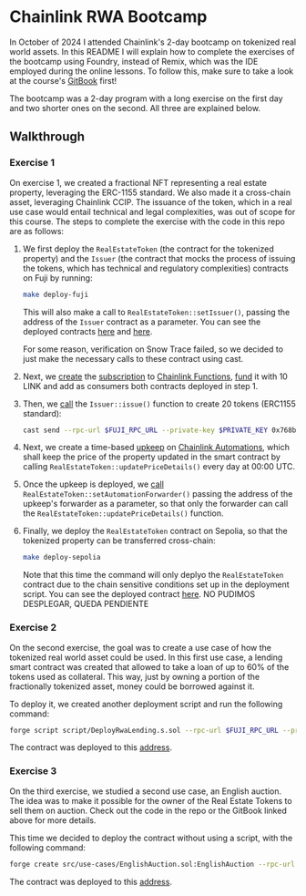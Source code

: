 # Chainlink RWA Bootcamp

In October of 2024 I attended Chainlink's 2-day bootcamp on tokenized real world assets. In this README I will explain how to complete the exercises of the bootcamp using Foundry, instead of Remix, which was the IDE employed during the online lessons. To follow this, make sure to take a look at the course's [GitBook](https://cll-devrel.gitbook.io/tokenized-rwa-bootcamp-2024) first!

The bootcamp was a 2-day program with a long exercise on the first day and two shorter ones on the second. All three are explained below.

## Walkthrough

### Exercise 1

On exercise 1, we created a fractional NFT representing a real estate property, leveraging the ERC-1155 standard. We also made it a cross-chain asset, leveraging Chainlink CCIP. The issuance of the token, which in a real use case would entail technical and legal complexities, was out of scope for this course. The steps to complete the exercise with the code in this repo are as follows:

1. We first deploy the `RealEstateToken` (the contract for the tokenized property) and the `Issuer` (the contract that mocks the process of issuing the tokens, which has technical and regulatory complexities) contracts on Fuji by running:

   ```bash
   make deploy-fuji
   ```
   
   This will also make a call to `RealEstateToken::setIssuer()`, passing the address of the `Issuer` contract as a parameter.
   You can see the deployed contracts [here](https://testnet.snowtrace.io/address/0xD070e42168928faDA13acBD708281c64D5087A39/contract/43113/code?chainid=43113) and [here](0x768b85F01D666150968c0dB9C0F6538F0D274B00).

   For some reason, verification on Snow Trace failed, so we decided to just make the necessary calls to these contract using cast.

2. Next, we [create](https://testnet.snowtrace.io/tx/0x169aff0192084fe5a35aab7b98ec9609252f3fb57e0139c0b78614fd10d8f8dc) the [subscription](https://functions.chain.link/fuji/12946) to [Chainlink Functions](https://functions.chain.link/fuji/new), [fund](https://testnet.snowtrace.io/tx/0x9f4b6b141f8707e87fb3962e8214e2ef238256179aaa804eddb2bb2052c2a686) it with 10 LINK and add as consumers both contracts deployed in step 1.

3. Then, we [call](https://testnet.snowtrace.io/tx/0xb011236d30e2d77964abdab94ebc923671305da4bf88cf51f9acf9694aee5371) the `Issuer::issue()` function to create 20 tokens (ERC1155 standard):

   ```bash
   cast send --rpc-url $FUJI_RPC_URL --private-key $PRIVATE_KEY 0x768b85F01D666150968c0dB9C0F6538F0D274B00 "issue(address,uint256,uint64,uint32,bytes32)" 0x31e0FacEa072EE621f22971DF5bAE3a1317E41A4 20 12946 300000 0x66756e2d6176616c616e6368652d66756a692d31000000000000000000000000
   ```
   
4. Next, we create a time-based [upkeep](https://automation.chain.link/fuji/30436671194206119093870703325584784783568175881191339496387692421682192750306) on [Chainlink Automations](https://automation.chain.link/), which shall keep the price of the property updated in the smart contract by calling `RealEstateToken::updatePriceDetails()` every day at 00:00 UTC.
5. Once the upkeep is deployed, we [call](https://testnet.snowtrace.io/tx/0x8caf8da5083a7ba943884ae06c799d8a0b63d9ab6d2c885229dd9fd7508c0393) `RealEstateToken::setAutomationForwarder()` passing the address of the upkeep's forwarder as a parameter, so that only the forwarder can call the `RealEstateToken::updatePriceDetails()` function.
8. Finally, we deploy the `RealEstateToken` contract on Sepolia, so that the tokenized property can be transferred cross-chain:

   ```bash
   make deploy-sepolia
   ```

   Note that this time the command will only deplyo the `RealEstateToken` contract due to the chain sensitive conditions set up in the deployment script. You can see the deployed contract [here](). NO PUDIMOS DESPLEGAR, QUEDA PENDIENTE

### Exercise 2

On the second exercise, the goal was to create a use case of how the tokenized real world asset could be used. In this first use case, a lending smart contract was created that allowed to take a loan of up to 60% of the tokens used as collateral. This way, just by owning a portion of the fractionally tokenized asset, money could be borrowed against it. 

To deploy it, we created another deployment script and run the following command:

```bash
forge script script/DeployRwaLending.s.sol --rpc-url $FUJI_RPC_URL --private-key $PRIVATE_KEY --broadcast --verifier-url $SNOWTRACE_VERIFIER_URL --etherscan-api-key $SNOWTRACE_API_KEY
```

The contract was deployed to this [address](https://testnet.snowtrace.io/address/0xcB383df8f26a4612a7b545F85d1B58eA46F277cA/contract/43113/code#loaded).

### Exercise 3

On the third exercise, we studied a second use case, an English auction. The idea was to make it possible for the owner of the Real Estate Tokens to sell them on auction. Check out the code in the repo or the GitBook linked above for more details.

This time we decided to deploy the contract without using a script, with the following command:

```bash
forge create src/use-cases/EnglishAuction.sol:EnglishAuction --rpc-url $FUJI_RPC_URL --private-key $PRIVATE_KEY --constructor-args 0xD070e42168928faDA13acBD708281c64D5087A39
```

The contract was deployed to this [address](https://testnet.snowtrace.io/address/0xd199CC89c2fb50C1AB07c08b533F74F4186b41E2/contract/43113/code#loaded).


